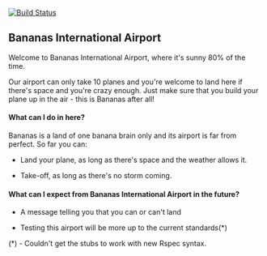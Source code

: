 [![Build Status](https://travis-ci.org/anitacanita/airport_challenge.svg)](https://travis-ci.org/anitacanita/airport_challenge)

## Bananas International Airport

Welcome to Bananas International Airport, where it's sunny 80% of the time.

Our airport can only take 10 planes and you're welcome to land here if there's space and you're crazy enough. Just make sure that you build your plane up in the air - this is Bananas after all!

#### What can I do in here?

Bananas is a land of one banana brain only and its airport is far from perfect. So far you can:

* Land your plane, as long as there's space and the weather allows it.

* Take-off, as long as there's no storm coming.

#### What can I expect from Bananas International Airport in the future?

* A message telling you that you can or can't land

* Testing this airport will be more up to the current standards(*)



(*) - Couldn't get the stubs to work with new Rspec syntax. 

